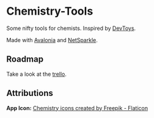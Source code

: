 # Chemistry-Tools
Some nifty tools for chemists. Inspired by [DevToys](https://github.com/veler/DevToys).

Made with [Avalonia](https://github.com/AvaloniaUI/Avalonia) and [NetSparkle](https://github.com/NetSparkleUpdater/NetSparkle).

## Roadmap
Take a look at the [trello](https://trello.com/b/fFzjvGlI/chemistry-app).

## Attributions
**App Icon:**
<a href="https://www.flaticon.com/free-icons/chemistry" title="chemistry icons">Chemistry icons created by Freepik - Flaticon</a>
